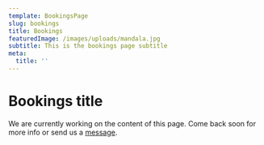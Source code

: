 ```yaml
---
template: BookingsPage
slug: bookings
title: Bookings
featuredImage: /images/uploads/mandala.jpg
subtitle: This is the bookings page subtitle
meta:
  title: ''
---
```


# Bookings title

We are currently working on the content of this page. Come back soon for more info or send us a [message](/contact).
